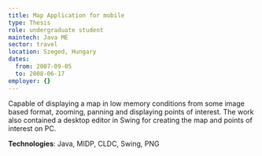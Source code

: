 ```yaml
---
title: Map Application for mobile
type: Thesis
role: undergraduate student
maintech: Java ME
sector: travel
location: Szeged, Hungary
dates:
  from: 2007-09-05
  to: 2008-06-17
employer: {}
---
```


Capable of displaying a map in low memory conditions from some image based format, zooming, panning and displaying points of interest. The work also contained a desktop editor in Swing for creating the map and points of interest on PC.

**Technologies**: Java, MIDP, CLDC, Swing, PNG
